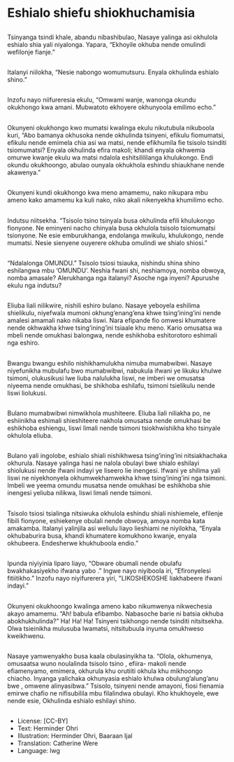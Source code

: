 # Eshialo shiefu shiokhuchamisia

##
Tsinyanga tsindi khale, abandu
nibashibulao, Nasaye yalinga
asi okhulola eshialo shia yali
niyalonga. Yapara, “Ekhoyile
okhuba nende omulindi
wefilonje fianje.”

##
Italanyi niilokha, “Nesie
nabongo womumutsuru. Enyala
okhulinda eshialo shino.”

##
Inzofu nayo niifureresia ekulu,
“Omwami wanje, wanonga
okundu okukhongo kwa
amani. Mubwatoto ekhoyere
okhunyoola emilimo echo.”

##
Okunyeni okukhongo kwo mumatsi kwalinga
ekulu nikutubula nikuboola kuri, “Abo bamanya
okhusoka nende okhulinda tsinyeni, efikulu
fiomumatsi, efikulu nende emimela chia asi wa
matsi, nende efikhumila fie tsisolo tsinditi
tsiomumatsi? Enyala okhulinda efira makoli;
khandi enyala okhwemia omurwe kwanje ekulu
wa matsi ndalola eshitsilililanga khulukongo.
Endi okundu okukhoongo, abulao ounyala
okhukhola eshindu shiaukhane nende
akawenya.”

##
Okunyeni kundi okukhongo kwa
meno amamemu, nako
nikupara mbu ameno kako
amamemu ka kuli nako, niko
akali nikenyekha khumilimo
echo.

##
Indutsu niitsekha. “Tsisolo tsino
tsinyala busa okhulinda efili
khulukongo fionyone. Ne
eminyeni nacho chinyala busa
okhulola tsisolo tsiomumatsi
tsionyone. Ne esie
emburukhanga, endolanga
mwikulu, khulukongo, nende
mumatsi. Nesie sienyene
ouyerere okhuba omulindi we
shialo shiosi.”

##
“Ndalalonga OMUNDU.” Tsisolo tsiosi tsiauka,
nishindu shina shino eshilangwa mbu
‘OMUNDU’. Neshia fwani shi, neshiamoya,
nomba obwoya, nomba amasale?
Alerukhanga nga italanyi?
Asoche nga inyeni?
Apurushe ekulu nga indutsu?

##
Eliuba liali nilikwire, nishili eshiro bulano.
Nasaye yeboyela eshilima shielikulu, niyefwala
mumoni okhung’enang’ena khwe tsing’ining’ini
nende amalesi amamali nako nikaba liswi.
Nara efipande fio omwesi khumatere nende
okhwakha khwe tsing’ining’ini tsiaale khu
meno.
Kario omusatsa wa mbeli nende omukhasi
balongwa, nende eshikhoba eshitorotoro
eshimali nga eshiro.

##
Bwangu bwangu eshilo
nishikhamulukha nimuba
mumabwibwi. Nasaye
niyefunikha mubulafu bwo
mumabwibwi, nabukula ifwani
ye likuku khulwe tsimoni,
olukusikusi lwe liuba nalulukha
liswi, ne imberi we omusatsa
niyeema nende omukhasi, be
shikhoba eshilafu, tsimoni
tsielikulu nende liswi liolukusi.

##
Bulano mumabwibwi
nimwikhola mushiteere. Eliuba
liali niliakha po, ne eshiinikha
eshimali shieshiteere nakhola
omusatsa nende omukhasi be
eshikhoba eshiengu, liswi limali
nende tsimoni tsiokhwishikha
kho tsinyale okhulola eliuba.

##
Bulano yali ingolobe, eshialo shiali nishikhwesa
tsing’ining’ini nitsiakhachaka okhurula. Nasaye
yalinga hasi ne nalola obulayi bwe shialo
eshilayi shiolukusi nende ifwani indayi ye
liseero lie inengesi. Ifwani ye shilima yali liswi
ne niyekhonyela okhumwekhamwekha khwe
tsing’ining’ini nga tsimoni. Imbeli we yeema
omundu musatsa nende omukhasi be
eshikhoba shie inengesi yeliuba nilikwa, liswi
limali nende tsimoni.

##
Tsisolo tsiosi tsialinga nitsiwuka
okhulola eshindu shiali
nishiemele, efilenje fibili
fionyone, eshiekenye obulali
nende obwoya, amoya nomba
kata amakamba.
Italanyi yalinjila asi weliulu liayo
lieshiami ne niyilokha, “Enyala
okhubaburira busa, khandi
khumatere komukhono kwanje,
enyala okhubeera. Endesherwe
khukhuboola endio.”

##
Ipunda niyiyinia liparo liayo,
“Obware obumali nende obulafu
bwakhakasiyekho ifwana yabo
.”
Ingwe nayo niyiboola iri,
“Efironyelesi fitiitikho.”
Inzofu nayo niyifurerera yiri,
"LIKOSHEKOSHE liakhabeere
ifwani indayi.”

##
Okunyeni okukhoongo kwalinga ameno kabo
nikumwenya nikwechesia akayo amamemu.
“Ah! babula efibambo. Nabasoche barie ni
batsia okhuba abokhukhulinda?” Ha! Ha! Ha!
Tsinyeni tsikhongo nende tsinditi nitsitsekha.
Olwa tsieinikha mulusuba lwamatsi,
nitsitubuula inyuma omukhweso kweikhwenu.

##
Nasaye yamwenyakho busa kaala
obulasinyikha ta.
“Olola, okhumenya, omusaatsa wuno
noulalinda tsisolo tsino , efiira- makoli nende
efiamenyamo, emimera, okhurula khu orutiiti
okhula khu mikhoongo chiacho.
Inyanga yalichaka okhunyasia eshialo khulwa
obulung’alung’anu bwe , omwene
alinyasibwa.” Tsisolo, tsinyeni nende amayoni,
fiosi fienamia emirwe chafio ne nifisubilila mbu
filalindwa obulayi.
Kho khukhoyele, ewe nende esie, Okhulinda
eshialo eshilayi shino.

##
* License: [CC-BY]
* Text: Herminder Ohri
* Illustration: Herminder Ohri, Baaraan Ijal
* Translation: Catherine Were
* Language: lwg
